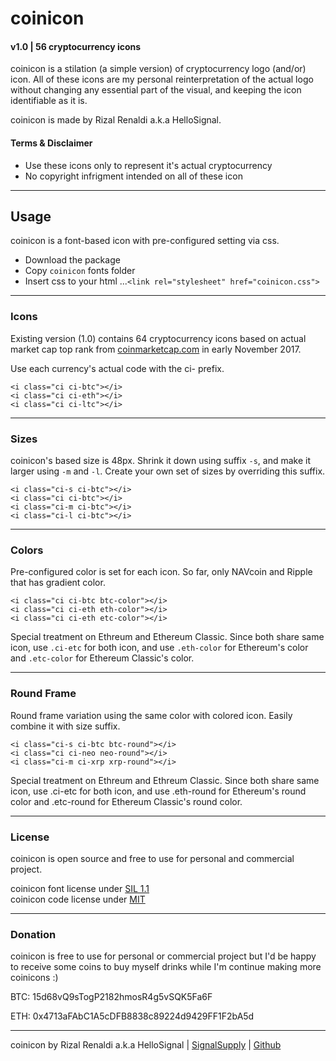 # coinicon
#### v1.0 | 56 cryptocurrency icons  

coinicon is a stilation (a simple version) of cryptocurrency logo (and/or) icon. All of these icons are my personal reinterpretation of the actual logo without changing any essential part of the visual, and keeping the icon identifiable as it is.

coinicon is made by Rizal Renaldi a.k.a HelloSignal.

#### Terms & Disclaimer

- Use these icons only to represent it's actual cryptocurrency
- No copyright infrigment intended on all of these icon

___

## Usage

coinicon is a font-based icon with pre-configured setting via css.

- Download the package
- Copy `coinicon` fonts folder
- Insert css to your html
...`<link rel="stylesheet" href="coinicon.css">`

___

### Icons

Existing version (1.0) contains 64 cryptocurrency icons based on actual market cap top rank from [coinmarketcap.com](https://coinmarketcap.com) in early November 2017.

Use each currency's actual code with the ci- prefix.

`<i class="ci ci-btc"></i>`  
`<i class="ci ci-eth"></i>`   
`<i class="ci ci-ltc"></i>`

___

### Sizes

coinicon's based size is 48px. Shrink it down using suffix `-s`, and make it larger using `-m` and `-l`. Create your own set of sizes by overriding this suffix.

`<i class="ci-s ci-btc"></i>`  
`<i class="ci ci-btc"></i>`  
`<i class="ci-m ci-btc"></i>`  
`<i class="ci-l ci-btc"></i>`  

___

### Colors

Pre-configured color is set for each icon. So far, only NAVcoin and Ripple that has gradient color.

`<i class="ci ci-btc btc-color"></i>`  
`<i class="ci ci-eth eth-color"></i>`  
`<i class="ci ci-eth etc-color"></i>`  

Special treatment on Ethreum and Ethereum Classic. Since both share same icon, use `.ci-etc` for both icon, and use `.eth-color` for Ethereum's color and `.etc-color` for Ethereum Classic's color.

___

### Round Frame

Round frame variation using the same color with colored icon. Easily combine it with size suffix.

`<i class="ci-s ci-btc btc-round"></i>`  
`<i class="ci ci-neo neo-round"></i>`  
`<i class="ci-m ci-xrp xrp-round"></i>`  

Special treatment on Ethreum and Ethreum Classic. Since both share same icon, use .ci-etc for both icon, and use .eth-round for Ethereum's round color and .etc-round for Ethereum Classic's round color.

___

### License

coinicon is open source and free to use for personal and commercial project.

coinicon font license under [SIL 1.1](http://opensource.org/licenses/mit-license.php)  
coinicon code license under [MIT](http://opensource.org/licenses/mit-license.php)

___

### Donation

coinicon is free to use for personal or commercial project but I'd be happy to receive some coins to buy myself drinks while I'm continue making more coinicons :)

BTC: 15d68vQ9sTogP2182hmosR4g5vSQK5Fa6F

ETH: 0x4713aFAbC1A5cDFB8838c89224d9429FF1F2bA5d

___

coinicon by Rizal Renaldi a.k.a HelloSignal | [SignalSupply](http://www.signasupply.co) | [Github](https://github.com/rizalrenaldi/coinicon)
